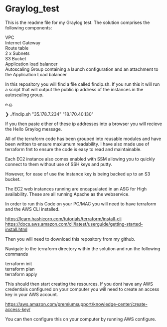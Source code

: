 # Graylog_test 

This is the readme file for my Graylog test. The solution comprises the following components:

VPC  
Internet Gateway  
Route table  
2 x Subnets  
S3 Bucket  
Application load balancer  
Autoscaling Group containing a launch configuration and an attachment to the Application Load balancer    

In this repository you will find a file called findip.sh. If you run this it will run a script that 
will output the public ip address of the instances in the autoscaling group.

e.g.  

❯ ./findip.sh
"35.178.7.234"
"18.170.40.130"

If you then paste either of these ip addresses into a browser you will recieve the Hello Graylog message.

All of the terraform code has been grouped into reusable modules and have been written to ensure maxiumum readability.
I have also made use of terraform fmt to ensure the code is easy to read and maintainable.

Each EC2 instance also comes enabled with SSM allowing you to quickly connect to them without use of SSH keys and putty.

However, for ease of use the Instance key is being backed up to an S3 bucket.

The EC2 web instances running are encapsulated in an ASG for High availability. These are all running Apache as the
webservice.

In order to run this Code on your PC/MAC you will need to have terraform and the AWS CLI installed.

https://learn.hashicorp.com/tutorials/terraform/install-cli  
https://docs.aws.amazon.com/cli/latest/userguide/getting-started-install.html  

Then you will need to download this repository from my github.

Navigate to the terraform directory within the solution and run the following commands

terraform init  
terraform plan  
terraform apply  

This should then start creating the resources. If you dont have any AWS credentials configured on your computer you
will need to create an access key in your AWS account.

https://aws.amazon.com/premiumsupport/knowledge-center/create-access-key/

You can then configure this on your computer by running AWS configure.


